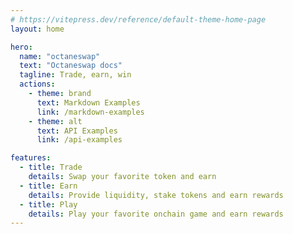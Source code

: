 ```yaml
---
# https://vitepress.dev/reference/default-theme-home-page
layout: home

hero:
  name: "octaneswap"
  text: "Octaneswap docs"
  tagline: Trade, earn, win
  actions:
    - theme: brand
      text: Markdown Examples
      link: /markdown-examples
    - theme: alt
      text: API Examples
      link: /api-examples

features:
  - title: Trade
    details: Swap your favorite token and earn
  - title: Earn
    details: Provide liquidity, stake tokens and earn rewards
  - title: Play
    details: Play your favorite onchain game and earn rewards
---
```


<script>
  window.location.href = '/docs'
</script>
